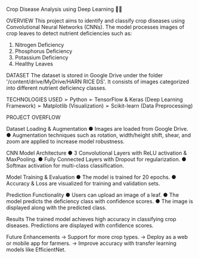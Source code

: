 Crop Disease Analysis using Deep Learning 🌿🧪

OVERVIEW
This project aims to identify and classify crop diseases using Convolutional Neural Networks (CNNs). The model processes images of crop leaves to detect nutrient deficiencies such as:

1) Nitrogen Deficiency
2) Phosphorus Deficiency
3) Potassium Deficiency
4) Healthy Leaves
   
DATASET
The dataset is stored in Google Drive under the folder '/content/drive/MyDrive/HARN RICE DS'. It consists of images categorized into different nutrient deficiency classes.

TECHNOLOGIES USED
➢ Python
➢ TensorFlow & Keras (Deep Learning Framework)
➢ Matplotlib (Visualization)
➢ Scikit-learn (Data Preprocessing)

PROJECT OVERFLOW

Dataset Loading & Augmentation
● Images are loaded from Google Drive.
● Augmentation techniques such as rotation, width/height shift, shear, and zoom are applied to increase model robustness.

CNN Model Architecture
● 3 Convolutional Layers with ReLU activation & MaxPooling.
● Fully Connected Layers with Dropout for regularization.
● Softmax activation for multi-class classification.

Model Training & Evaluation
● The model is trained for 20 epochs.
● Accuracy & Loss are visualized for training and validation sets.

Prediction Functionality
● Users can upload an image of a leaf.
● The model predicts the deficiency class with confidence scores.
● The image is displayed along with the predicted class.

Results
The trained model achieves high accuracy in classifying crop diseases. Predictions are displayed with confidence scores.

Future Enhancements
-> Support for more crop types.
-> Deploy as a web or mobile app for farmers.
-> Improve accuracy with transfer learning models like EfficientNet.
